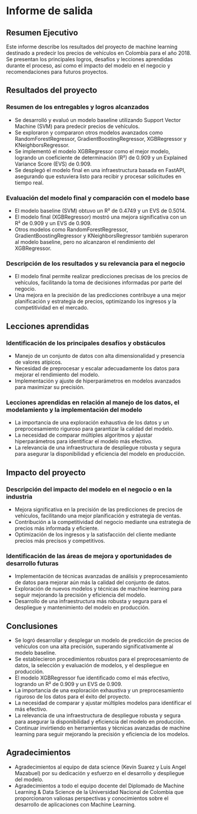 # Informe de salida

## Resumen Ejecutivo

Este informe describe los resultados del proyecto de machine learning destinado a predecir los precios de vehículos en Colombia para el año 2018. Se presentan los principales logros, desafíos y lecciones aprendidas durante el proceso, así como el impacto del modelo en el negocio y recomendaciones para futuros proyectos.

## Resultados del proyecto

### Resumen de los entregables y logros alcanzados

* Se desarrolló y evaluó un modelo baseline utilizando Support Vector Machine (SVM) para predecir precios de vehículos.
* Se exploraron y compararon otros modelos avanzados como RandomForestRegressor, GradientBoostingRegressor, XGBRegressor y KNeighborsRegressor.
* Se implementó el modelo XGBRegressor como el mejor modelo, logrando un coeficiente de determinación (R²) de 0.909 y un Explained Variance Score (EVS) de 0.909.
* Se desplegó el modelo final en una infraestructura basada en FastAPI, asegurando que estuviera listo para recibir y procesar solicitudes en tiempo real.


### Evaluación del modelo final y comparación con el modelo base

* El modelo baseline (SVM) obtuvo un R² de 0.4749 y un EVS de 0.5014.
* El modelo final (XGBRegressor) mostró una mejora significativa con un R² de 0.909 y un EVS de 0.909.
* Otros modelos como RandomForestRegressor, GradientBoostingRegressor y KNeighborsRegressor también superaron al modelo baseline, pero no alcanzaron el rendimiento del XGBRegressor.

### Descripción de los resultados y su relevancia para el negocio

* El modelo final permite realizar predicciones precisas de los precios de vehículos, facilitando la toma de decisiones informadas por parte del negocio.
* Una mejora en la precisión de las predicciones contribuye a una mejor planificación y estrategia de precios, optimizando los ingresos y la competitividad en el mercado.

## Lecciones aprendidas

### Identificación de los principales desafíos y obstáculos

* Manejo de un conjunto de datos con alta dimensionalidad y presencia de valores atípicos.
* Necesidad de preprocesar y escalar adecuadamente los datos para mejorar el rendimiento del modelo.
* Implementación y ajuste de hiperparámetros en modelos avanzados para maximizar su precisión.

### Lecciones aprendidas en relación al manejo de los datos, el modelamiento y la implementación del modelo

* La importancia de una exploración exhaustiva de los datos y un preprocesamiento riguroso para garantizar la calidad del modelo.
* La necesidad de comparar múltiples algoritmos y ajustar hiperparámetros para identificar el modelo más efectivo.
* La relevancia de una infraestructura de despliegue robusta y segura para asegurar la disponibilidad y eficiencia del modelo en producción.

## Impacto del proyecto

### Descripción del impacto del modelo en el negocio o en la industria

* Mejora significativa en la precisión de las predicciones de precios de vehículos, facilitando una mejor planificación y estrategia de ventas.
* Contribución a la competitividad del negocio mediante una estrategia de precios más informada y eficiente.
* Optimización de los ingresos y la satisfacción del cliente mediante precios más precisos y competitivos.

### Identificación de las áreas de mejora y oportunidades de desarrollo futuras

* Implementación de técnicas avanzadas de análisis y preprocesamiento de datos para mejorar aún más la calidad del conjunto de datos.
* Exploración de nuevos modelos y técnicas de machine learning para seguir mejorando la precisión y eficiencia del modelo.
* Desarrollo de una infraestructura más robusta y segura para el despliegue y mantenimiento del modelo en producción.

## Conclusiones

* Se logró desarrollar y desplegar un modelo de predicción de precios de vehículos con una alta precisión, superando significativamente al modelo baseline.
* Se establecieron procedimientos robustos para el preprocesamiento de datos, la selección y evaluación de modelos, y el despliegue en producción.
* El modelo XGBRegressor fue identificado como el más efectivo, logrando un R² de 0.909 y un EVS de 0.909.
* La importancia de una exploración exhaustiva y un preprocesamiento riguroso de los datos para el éxito del proyecto.
* La necesidad de comparar y ajustar múltiples modelos para identificar el más efectivo.
* La relevancia de una infraestructura de despliegue robusta y segura para asegurar la disponibilidad y eficiencia del modelo en producción.
* Continuar invirtiendo en herramientas y técnicas avanzadas de machine learning para seguir mejorando la precisión y eficiencia de los modelos.

## Agradecimientos

* Agradecimientos al equipo de data science (Kevin Suarez y Luis Angel Mazabuel) por su dedicación y esfuerzo en el desarrollo y despliegue del modelo.
* Agradecimientos a todo el equipo docente del Diplomado de Machine Learning & Data Science de la Universidad Nacional de Colombia que proporcionaron valiosas perspectivas y conocimientos sobre el desarrollo de aplicaciones con Machine Learning.

